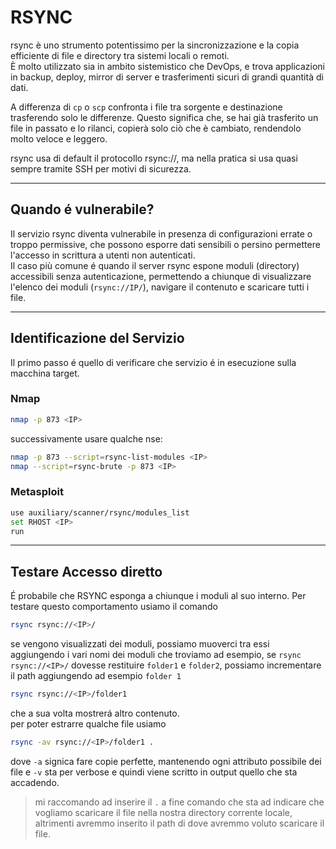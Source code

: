 # RSYNC
rsync è uno strumento potentissimo per la sincronizzazione e la copia efficiente di file e directory tra sistemi locali o remoti. <br>
È molto utilizzato sia in ambito sistemistico che DevOps, e trova applicazioni in backup, deploy, mirror di server e trasferimenti sicuri di grandi quantità di dati.

A differenza di `cp` o `scp` confronta i file tra sorgente e destinazione trasferendo solo le differenze. Questo significa che, se hai già trasferito un file in passato e lo rilanci, copierà solo ciò che è cambiato, rendendolo molto veloce e leggero.

rsync usa di default il protocollo rsync://, ma nella pratica si usa quasi sempre tramite SSH per motivi di sicurezza. 

---

## Quando é vulnerabile? 
Il servizio rsync diventa vulnerabile in presenza di configurazioni errate o troppo permissive, che possono esporre dati sensibili o persino permettere l'accesso in scrittura a utenti non autenticati. <br>
Il caso più comune é quando il server rsync espone moduli (directory) accessibili senza autenticazione, permettendo a chiunque di visualizzare l'elenco dei moduli (`rsync://IP/`), navigare il contenuto e scaricare tutti i file. <br>

---

## Identificazione del Servizio
Il primo passo é quello di verificare che servizio é in esecuzione sulla macchina target.
### Nmap
```bash
nmap -p 873 <IP>
```
successivamente usare qualche nse: 
```bash
nmap -p 873 --script=rsync-list-modules <IP>
nmap --script=rsync-brute -p 873 <IP>
```

### Metasploit
```bash
use auxiliary/scanner/rsync/modules_list
set RHOST <IP>
run
```

---

## Testare Accesso diretto
É probabile che RSYNC esponga a chiunque i moduli al suo interno. Per testare questo comportamento usiamo il comando
```bash
rsync rsync://<IP>/
```
se vengono visualizzati dei moduli, possiamo muoverci tra essi aggiungendo i vari nomi dei moduli che troviamo ad esempio, se `rsync rsync://<IP>/` dovesse restituire `folder1` e `folder2`, possiamo incrementare il path aggiungendo ad esempio `folder 1`
```bash
rsync rsync://<IP>/folder1
```
che a sua volta mostrerá altro contenuto. <br>
per poter estrarre qualche file usiamo
```bash
rsync -av rsync://<IP>/folder1 .
```
dove `-a` signica fare copie perfette, mantenendo ogni attributo possibile dei file e `-v` sta per verbose e quindi viene scritto in output quello che sta accadendo.
> mi raccomando ad inserire il `.` a fine comando che sta ad indicare che vogliamo scaricare il file nella nostra directory corrente locale, altrimenti avremmo inserito il path di dove avremmo voluto scaricare il file.
